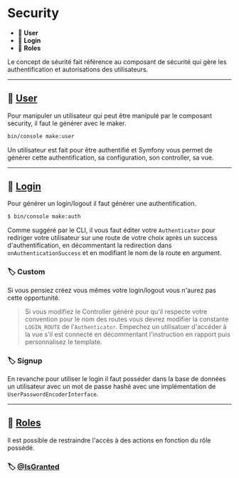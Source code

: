 # Security

*  🔖 **User**
*  🔖 **Login**
*  🔖 **Roles**

Le concept de séurité fait référence au composant de sécurité qui gère les authentification et autorisations des utilisateurs.

___

## 📑 [User](https://symfony.com/doc/current/security.html#a-create-your-user-class)

Pour manipuler un utilisateur qui peut être manipulé par le composant security, il faut le générer avec le maker.

```bash
bin/console make:user
```

Un utilisateur est fait pour être authentifié et Symfony vous permet de générer cette authentification, sa configuration, son controller, sa vue.


___

## 📑 [Login](https://symfony.com/doc/current/security/form_login_setup.html#generating-the-login-form)

Pour générer un login/logout il faut générer une authentification.

```bash
$ bin/console make:auth
```

Comme suggéré par le CLI, il vous faut éditer votre `Authenticator` pour rediriger votre utilisateur sur une route de votre choix après un success d'authentification, en décommentant la redirection dans `onAuthenticationSuccess` et en modifiant le nom de la route en argument.

### 🏷️ **Custom**

Si vous pensiez créez vous mêmes votre login/logout vous n'aurez pas cette opportunité.

> Si vous modifiez le Controller généré pour qu'il respecte votre convention pour le nom des routes vous devrez modifier la constante `LOGIN_ROUTE` de l'`Authenticator`. Empechez un utilisatuer d'accéder à la vue s'il est connecté en décommentant l'instruction en rapport puis personnalisez le template.

### 🏷️ **Signup**

En revanche pour utiliser le login il faut posséder dans la base de données un utilisateur avec un mot de passe hashé avec une implémentation de `UserPasswordEncoderInterface`.

___

## 📑 [Roles](https://symfony.com/doc/current/security.html#a-create-your-user-class)

Il est possible de restraindre l'accès à des actions en fonction du rôle possédé.

### 🏷️ **[@IsGranted](https://symfony.com/doc/current/bundles/SensioFrameworkExtraBundle/annotations/security.html)**
